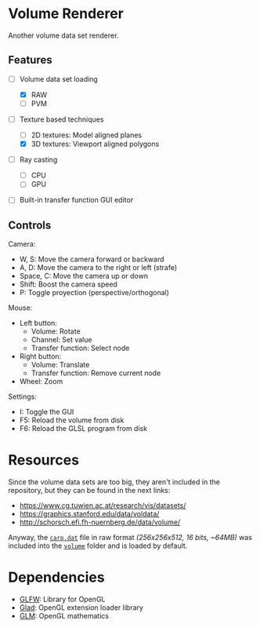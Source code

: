# Volume Renderer

Another volume data set renderer.


## Features

- [ ] Volume data set loading
  - [x] RAW
  - [ ] PVM
- [ ] Texture based techniques
  - [ ] 2D textures: Model aligned planes
  - [x] 3D textures: Viewport aligned polygons
- [ ] Ray casting
  - [ ] CPU
  - [ ] GPU
- [ ] Built-in transfer function GUI editor


## Controls
Camera:
- W, S: Move the camera forward or backward
- A, D: Move the camera to the right or left (strafe)
- Space, C: Move the camera up or down
- Shift: Boost the camera speed
- P: Toggle proyection (perspective/orthogonal)

Mouse:
- Left button:
  - Volume: Rotate
  - Channel: Set value
  - Transfer function: Select node
- Right button:
  - Volume: Translate
  - Transfer function: Remove current node
- Wheel: Zoom

Settings:
- I: Toggle the GUI
- F5: Reload the volume from disk
- F6: Reload the GLSL program from disk


# Resources

Since the volume data sets are too big, they aren't included in the repository,
but they can be found in the next links:
  - https://www.cg.tuwien.ac.at/research/vis/datasets/
  - https://graphics.stanford.edu/data/voldata/
  - http://schorsch.efi.fh-nuernberg.de/data/volume/

Anyway, the [`carp.dat`] file in raw format _(256x256x512, 16 bits, ~64MB)_ was
included into the [`volume`] folder and is loaded by default.


# Dependencies

- [GLFW]\: Library for OpenGL
- [Glad]\: OpenGL extension loader library
- [GLM]\: OpenGL mathematics


[//]: # "Links references"
[`carp.dat`]: volume/carp.dat
[`volume`]: volume

[GLFW]: https://www.glfw.org/
[Glad]: https://github.com/Dav1dde/glad
[GLM]: http://glm.g-truc.net/